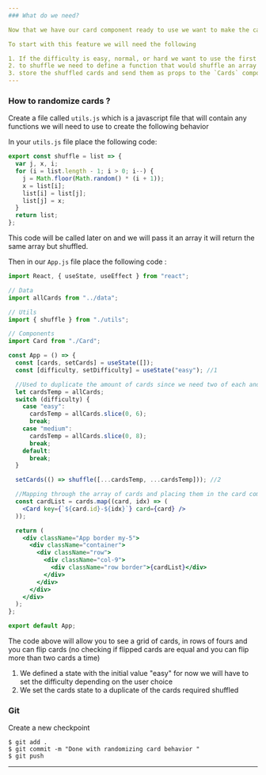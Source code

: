 ```yaml
---
### What do we need?

Now that we have our card component ready to use we want to make the cards list dependent on the difficulty of the game and we want to duplicate the cards so that there is two of each

To start with this feature we will need the following

1. If the difficulty is easy, normal, or hard we want to use the first six,8 or all cards from the `data` file, duplicate it then shuffle
2. to shuffle we need to define a function that would shuffle an array
3. store the shuffled cards and send them as props to the `Cards` component
---
```


### How to randomize cards ?

Create a file called `utils.js` which is a javascript file that will contain any functions we will need to use to create the following behavior

In your `utils.js` file place the following code:

```javascript
export const shuffle = list => {
  var j, x, i;
  for (i = list.length - 1; i > 0; i--) {
    j = Math.floor(Math.random() * (i + 1));
    x = list[i];
    list[i] = list[j];
    list[j] = x;
  }
  return list;
};
```

This code will be called later on and we will pass it an array it will return the same array but shuffled.

Then in our `App.js` file place the following code :

```jsx
import React, { useState, useEffect } from "react";

// Data
import allCards from "../data";

// Utils
import { shuffle } from "./utils";

// Components
import Card from "./Card";

const App = () => {
  const [cards, setCards] = useState([]);
  const [difficulty, setDifficulty] = useState("easy"); //1

  //Used to duplicate the amount of cards since we need two of each and shuffle them using the function defined at the top
  let cardsTemp = allCards;
  switch (difficulty) {
    case "easy":
      cardsTemp = allCards.slice(0, 6);
      break;
    case "medium":
      cardsTemp = allCards.slice(0, 8);
      break;
    default:
      break;
  }

  setCards(() => shuffle([...cardsTemp, ...cardsTemp])); //2

  //Mapping through the array of cards and placing them in the card component
  const cardList = cards.map((card, idx) => (
    <Card key={`${card.id}-${idx}`} card={card} />
  ));

  return (
    <div className="App border my-5">
      <div className="container">
        <div className="row">
          <div className="col-9">
            <div className="row border">{cardList}</div>
          </div>
        </div>
      </div>
    </div>
  );
};

export default App;
```

The code above will allow you to see a grid of cards, in rows of fours and you can flip cards (no checking if flipped cards are equal and you can flip more than two cards a time)

1. We defined a state with the initial value "easy" for now we will have to set the difficulty depending on the user choice
2. We set the cards state to a duplicate of the cards required shuffled

### Git

Create a new checkpoint

```shell
$ git add .
$ git commit -m "Done with randomizing card behavior "
$ git push
```

---
